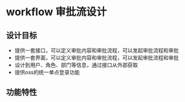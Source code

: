 # workflow 审批流设计

## 设计目标
- 提供一套接口，可以定义审批内容和审批流程，可以发起审批流程和审批
- 提供一套界面，可以定义审批内容和审批流程，可以发起审批流程和审批
- 设计到用户、角色、部门等信息，通过接口从外部获取
- 提供oss的统一单点登录功能

## 功能特性
